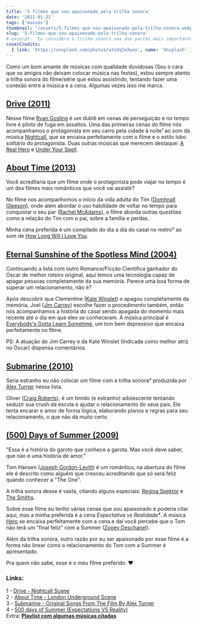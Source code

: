 ```yaml
---
title: '5 filmes que sou apaixonado pela trilha sonora'
date: '2021-01-31'
tags: ['movies']
thumbnail: '/assets/5-filmes-que-sou-apaixonado-pela-trilha-sonora.webp'
slug: '5-filmes-que-sou-apaixonado-pela-trilha-sonora'
# excerpt: 'Eu considero a trilha sonora uma das partes mais importantes do filme, e se usada corretamente, as cenas podem ser ainda mais marcantes.'
coverCredits:
  { link: 'https://unsplash.com/photos/atsUqIm3wxo', name: 'Unsplash' }
---
```


Como um bom amante de músicas com qualidade duvidosas (Sou o cara que os amigos não deixam colocar música nas festas), estou sempre atento a trilha sonora do filme/série que estou assistindo, tentando fazer uma conexão entre a música e a cena. Algumas vezes isso me marca.

<!-- **🚨 spoilers abaixo! 🚨** -->

## [Drive (2011)](https://g.co/kgs/W8LjGW)

Nesse filme [Ryan Gosling](https://pt.wikipedia.org/wiki/Ryan_Gosling) é um dublê em cenas de perseguição e no tempo livre é piloto de fuga em assaltos. Uma das primeiras cenas do filme nós acompanhamos o protagonista em seu carro pela cidade à noite¹ ao som da música [Nightcall](https://open.spotify.com/track/1lwZpC6261myEb2nikGWrU?si=rH1p6rRnQm6tOoomn0Nj-Q), que se encaixa perfeitamente com o filme e o estilo lobo solitário do protagonista. Duas outras músicas que merecem destaque: [A Real Hero](https://open.spotify.com/track/1b2wxKwY8567tfHS3TlWNM?si=QKYaYUUcT2qPNJC2MivV4Q) e [Under Your Spell](https://open.spotify.com/track/2cSRuejq6DU9U6OkSmUw17?si=lNXJIE-QS86TuhYjlHe-0w).

## [About Time (2013)](https://g.co/kgs/2Xeh2t)

Você acreditaria que um filme onde o protagonista pode viajar no tempo é um dos filmes mais românticos que você vai assistir?

No filme nos acompanhomos o início da vida adulta do Tim ([Domhnall Gleeson](https://pt.wikipedia.org/wiki/Domhnall_Gleeson)), onde além abordar o uso habilidade de voltar no tempo para conquistar o seu par ([Rachel McAdams](https://pt.wikipedia.org/wiki/Rachel_McAdams)), o filme aborda outras questões como a relação do Tim com o pai, sobre a família e perdas.

Minha cena preferida é um compilado do dia a dia do casal no metro² ao som de [How Long Will I Love You](https://open.spotify.com/track/48x1VbWiN6kiJAdGBISzhn?si=7n5mUeqJTseNCLRWMCsI_g).

## [Eternal Sunshine of the Spotless Mind (2004)](https://g.co/kgs/S5jyaq)

Continuando a lista com outro Romance/Ficção Cientifica ganhador do Oscar de melhor roteiro original, aqui temos uma tecnologia capaz de apagar pessoas completamente da sua memória. Parece uma boa forma de superar um relacionamento, não é?

Após descobrir que Clementine ([Kate Winslet](https://pt.wikipedia.org/wiki/Kate_Winslet)) o apagou completamente da memória, Joel ([Jim Carrey](https://pt.wikipedia.org/wiki/Jim_Carrey)) escolhe fazer o procedimento também, então nós acompanhamos a história do casal sendo apagada do momento mais recente até o dia em que eles se conheceram. A música principal é [Everybody's Gotta Learn Sometime](https://www.youtube.com/watch?v=uMoXXrDb3VM), um tom bem depressivo que encaixa perfeitamente no filme.

PS: A atuação do Jim Carrey e da Kate Winslet (Indicada como melhor atriz no Oscar) dispensa comentários.

## [Submarine (2010)](https://g.co/kgs/CsPbqD)

Seria estranho eu não colocar um filme com a trilha sonora³ produzida por [Alex Turner](https://pt.wikipedia.org/wiki/Alex_Turner) nessa lista.

Oliver ([Craig Roberts](https://pt.wikipedia.org/wiki/Craig_Roberts)), é um timído (e estranho) adolescente tentando seduzir sua crush da escola e ajudar o relacionamento do seus pais. Ele tenta encarar o amor de forma lógica, elaborando planos e regras para seu relacionamento, o que não dá muito certo.

## [(500) Days of Summer (2009)](https://g.co/kgs/c8EsXj)

"Essa é a história do garoto que conhece a garota. Mas você deve saber, que não é uma história de amor."

Tom Hansen ([Joseph Gordon-Levitt](https://pt.wikipedia.org/wiki/Joseph_Gordon-Levitt)) é um romântico, na abertura do filme ele é descrito como alguém que cresceu acreditando que só será feliz quando conhecer a "The One".

A trilha sonora desse é vasta, citando alguns especiais: [Regina Spektor](https://open.spotify.com/artist/3z6Gk257P9jNcZbBXJNX5i?si=OELK91YWQQaPD3yNlC3xsQ) e [The Smiths](https://open.spotify.com/artist/3yY2gUcIsjMr8hjo51PoJ8?si=gh7licJiRoe9lVWCeZlZQg).

Sobre esse filme eu tenho várias cenas que sou apaixonado e poderia citar aqui, mas a minha preferida é a cena *Expectativa vs Realidade*⁴. A música [Hero](https://open.spotify.com/track/5gcvd99sN8sBBxiypZXZd0?si=3NCmdzk_SGa65UaN6_-UUQ) se encaixa perfeitamente com a cena e daí você percebe que o Tom não terá um "final feliz" com a Summer ([Zooey Deschanel](https://pt.wikipedia.org/wiki/Zooey_Deschanel)).

Além da trilha sonora, outro razão por eu ser apaixonado por esse filme é a forma não linear como o relacionamento do Tom com a Summer é apresentado.

Pra quem não sabe, esse é o meu filme preferido. ❤️

### Links:

1 - [Drive - Nightcall Scene](https://www.youtube.com/watch?v=BHVbbcHWX4k)
\
2 - [About Time - London Underground Scene](https://www.youtube.com/watch?v=5ZeiL-WqZIA)
\
3 - [Submarine - Original Songs From The Film By Alex Turner](https://open.spotify.com/album/3OqRGywivnQ0IeClUeUa4n?si=_5GBtnRTROyZyi_Regobow)
\
4 - [500 days of Summer (Expectations VS Reality)](https://www.youtube.com/watch?v=yj_48w1pfIk)
\
Extra: [**Playlist com algumas músicas citadas**](https://open.spotify.com/playlist/3TxOkOzxZuN0Ak2KnWZuZB?si=RH3kzXuwRMyMjyhDJ3mREA)
